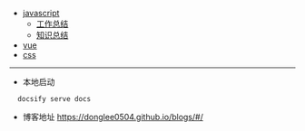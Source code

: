 
* [javascript](./javascript/工作总结.md)
  * [工作总结](./javascript/工作总结.md)
  * [知识总结](./javascript/知识总结.md)
* [vue](./vue/vue.md)
* [css](./CSS/flex.md)
---
* 本地启动
```
  docsify serve docs
```
* 博客地址
<https://donglee0504.github.io/blogs/#/>